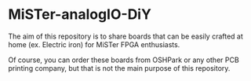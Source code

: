 # MiSTer-analogIO-DiY

The aim of this repository is to share boards that can be easily crafted at home (ex. Electric iron) for MiSTer FPGA enthusiasts.

Of course, you can order these boards from OSHPark or any other PCB printing company, but that is not the main purpose of this repository.
